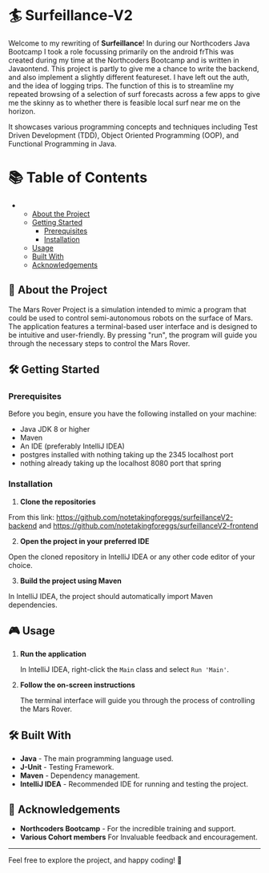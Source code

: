 # :surfer: Surfeillance-V2

Welcome to my rewriting of **Surfeillance**! In during our Northcoders Java Bootcamp I took a role focussing primarily on the android frThis was created during my time at the Northcoders Bootcamp and is written in Javaontend. This project is partly to give me a chance to write the backend, and also implement a slightly different featureset.
I have left out the auth, and the idea of logging trips. The function of this is to streamline my repeated browsing of a selection of surf forecasts across a few apps to give me the skinny as to whether there is feasible local surf near me on the horizon.

It showcases various programming concepts and techniques including Test Driven Development (TDD), Object Oriented Programming (OOP), and Functional Programming in Java.

# 📚 Table of Contents
- 
  - [About the Project](#about-the-project)
  - [Getting Started](#getting-started)
    - [Prerequisites](#prerequisites)
    - [Installation](#installation)
  - [Usage](#usage)
  - [Built With](#built-with)
  - [Acknowledgements](#acknowledgements)


## <a id="about-the-project"></a>🚀 About the Project
The Mars Rover Project is a simulation intended to mimic a program that could be used to control semi-autonomous robots on the surface of Mars. The application features a terminal-based user interface and is designed to be intuitive and user-friendly. By pressing "run", the program will guide you through the necessary steps to control the Mars Rover.

## <a id = "getting-started"></a> 🛠️ Getting Started

### Prerequisites

Before you begin, ensure you have the following installed on your machine:

- Java JDK 8 or higher
- Maven
- An IDE (preferably IntelliJ IDEA)
- postgres installed with nothing taking up the 2345 localhost port
- nothing already taking up the localhost 8080 port that spring 

### Installation

1. **Clone the repositories**
   
From this link: https://github.com/notetakingforeggs/surfeillanceV2-backend and https://github.com/notetakingforeggs/surfeillanceV2-frontend
   
2.  **Open the project in your preferred IDE**

Open the cloned repository in IntelliJ IDEA or any other code editor of your choice.

3.  **Build the project using Maven**

In IntelliJ IDEA, the project should automatically import Maven dependencies. 

## <a id = "usage"></a> 🎮 Usage


 
1. **Run the application**

  
   In IntelliJ IDEA,  right-click the `Main` class and select `Run 'Main'`.

2. **Follow the on-screen instructions**

   The terminal interface will guide you through the process of controlling the Mars Rover.

## <a id = "built-with"></a>  🛠️ Built With

- **Java** - The main programming language used.
- **J-Unit** - Testing Framework. 
- **Maven** - Dependency management.
- **IntelliJ IDEA** - Recommended IDE for running and testing the project.
  

## <a id = "acknowledgements" ></a> 🙏 Acknowledgements

- **Northcoders Bootcamp** - For the incredible training and support.
- **Various Cohort members** For Invaluable feedback and encouragement.
---

Feel free to explore the project, and happy coding! 🚀


